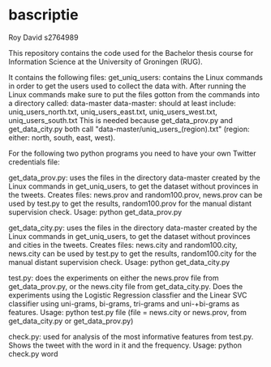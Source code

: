 # bascriptie
Roy David
s2764989

This repository contains the code used for the Bachelor thesis course for Information Science at the University of Groningen (RUG).

It contains the following files:
get_uniq_users: contains the Linux commands in order to get the users used to collect the data with. 
After running the Linux commands make sure to put the files gotton from the commands into a directory called:
data-master
data-master: should at least include: uniq_users_north.txt, uniq_users_east.txt, uniq_users_west.txt, uniq_users_south.txt
This is needed because get_data_prov.py and get_data_city.py both call "data-master/uniq_users_(region).txt" (region: either: north, south, east, west).

For the following two python programs you need to have your own Twitter credentials file:

get_data_prov.py: uses the files in the directory data-master created by the Linux commands in get_uniq_users, to get the dataset without provinces in the tweets. Creates files: news.prov and random100.prov, news.prov can be used by test.py to get the results, random100.prov for the manual distant supervision check. Usage: python get_data_prov.py

get_data_city.py: uses the files in the directory data-master created by the Linux commands in get_uniq_users, to get the dataset without provinces and cities in the tweets. Creates files: news.city and random100.city, news.city can be used by test.py to get the results, random100.city for the manual distant supervision check. Usage: python get_data_city.py

test.py: does the experiments on either the news.prov file from get_data_prov.py, or the news.city file from get_data_city.py. Does the experiments using the Logistic Regression classfier and the Linear SVC classifier using uni-grams, bi-grams, tri-grams and uni-+bi-grams as features. Usage: python test.py file (file = news.city or news.prov, from get_data_city.py or get_data_prov.py)

check.py: used for analysis of the most informative features from test.py. Shows the tweet with the word in it and the frequency. Usage: python check.py word
